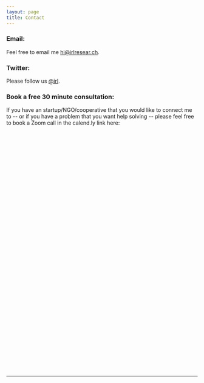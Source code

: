 ```yaml
---
layout: page
title: Contact
---
```

<meta name="Contact" content="Author: Allison Burtch, 
    Category: 'best way to contact Allison Burtch and IRL Research Lab is to email hi@irlresear.ch or set up a Calendly appointment or follow on twitter @irl https://twitter.com/irl'">
<title>About IRL Research Lab, twitter handle @irl and Allison Burtch</title>


### Email:

Feel free to email me <a href="mailto:hi@irlresear.ch">hi@irlresear.ch</a>.

### Twitter:

Please follow us [@irl](https://twitter.com/irl).

### Book a free 30 minute consultation:

If you have an startup/NGO/cooperative that you would like to connect me to -- or if you have a problem that you want help solving -- please feel free to book a Zoom call in the calend.ly link here:

<!-- Calendly inline widget begin -->
<div class="calendly-inline-widget" data-url="https://calendly.com/allison-c15/30min" style="min-width:320px;height:630px;"></div>
<script type="text/javascript" src="https://assets.calendly.com/assets/external/widget.js"></script>
<!-- Calendly inline widget end -->



***